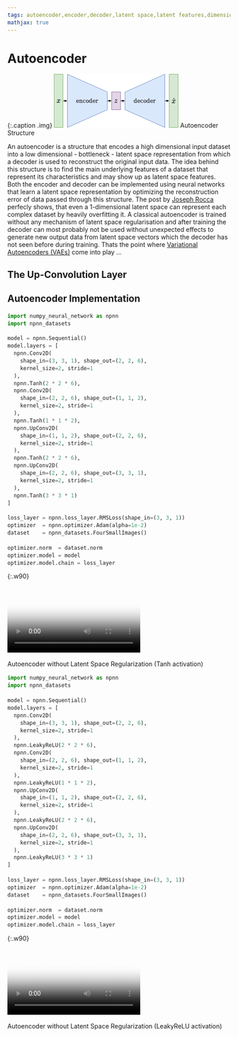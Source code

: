 ```yaml
---
tags: autoencoder,encoder,decoder,latent space,latent features,dimensionality reduction,reconstruction
mathjax: true
---
```

# Autoencoder

{:.caption .img}
![Classical Autoencoder](assets/images/autoencoder.png)
Autoencoder Structure

An autoencoder is a structure that encodes a high dimensional input dataset into a low dimensional - bottleneck - latent space representation from which a decoder is used to reconstruct the original input data. The idea behind this structure is to find the main underlying features of a dataset that represent its characteristics and may show up as latent space features. Both the encoder and decoder can be implemented using neural networks that learn a latent space representation by optimizing the reconstruction error of data passed through this structure. The post by [Joseph Rocca](https://towardsdatascience.com/@joseph.rocca) perfecly shows, that even a 1-dimensional latent space can represent each complex dataset by heavily overfitting it. A classical autoencoder is trained without any mechanism of latent space regularisation and after training the decoder can most probably not be used without unexpected effects to generate new output data from latent space vectors which the decoder has not seen before during training. Thats the point where [Variational Autoencoders (VAEs)](variational_autoencoder.md) come into play ...

## The Up-Convolution Layer

## Autoencoder Implementation

```python
import numpy_neural_network as npnn
import npnn_datasets

model = npnn.Sequential()
model.layers = [
  npnn.Conv2D(
    shape_in=(3, 3, 1), shape_out=(2, 2, 6),
    kernel_size=2, stride=1
  ),
  npnn.Tanh(2 * 2 * 6),
  npnn.Conv2D(
    shape_in=(2, 2, 6), shape_out=(1, 1, 2),
    kernel_size=2, stride=1
  ),
  npnn.Tanh(1 * 1 * 2),
  npnn.UpConv2D(
    shape_in=(1, 1, 2), shape_out=(2, 2, 6),
    kernel_size=2, stride=1
  ),
  npnn.Tanh(2 * 2 * 6),
  npnn.UpConv2D(
    shape_in=(2, 2, 6), shape_out=(3, 3, 1),
    kernel_size=2, stride=1
  ),
  npnn.Tanh(3 * 3 * 1)
]

loss_layer = npnn.loss_layer.RMSLoss(shape_in=(3, 3, 1))
optimizer  = npnn.optimizer.Adam(alpha=1e-2)
dataset    = npnn_datasets.FourSmallImages()

optimizer.norm  = dataset.norm
optimizer.model = model
optimizer.model.chain = loss_layer
```

{:.w90}
<div class="video">
<video controls poster="/assets/videos/autoencoder_four_classes_tanh.png">
  <source src="/assets/videos/autoencoder_four_classes_tanh.webm" type="video/webm">
  <source src="/assets/videos/autoencoder_four_classes_tanh.ogv" type="video/ogg">
  <source src="/assets/videos/autoencoder_four_classes_tanh.mp4" type="video/mp4">
</video>
<p>Autoencoder without Latent Space Regularization (Tanh activation)</p>
</div>

```python
import numpy_neural_network as npnn
import npnn_datasets

model = npnn.Sequential()
model.layers = [
  npnn.Conv2D(
    shape_in=(3, 3, 1), shape_out=(2, 2, 6),
    kernel_size=2, stride=1
  ),
  npnn.LeakyReLU(2 * 2 * 6),
  npnn.Conv2D(
    shape_in=(2, 2, 6), shape_out=(1, 1, 2),
    kernel_size=2, stride=1
  ),
  npnn.LeakyReLU(1 * 1 * 2),
  npnn.UpConv2D(
    shape_in=(1, 1, 2), shape_out=(2, 2, 6),
    kernel_size=2, stride=1
  ),
  npnn.LeakyReLU(2 * 2 * 6),
  npnn.UpConv2D(
    shape_in=(2, 2, 6), shape_out=(3, 3, 1),
    kernel_size=2, stride=1
  ),
  npnn.LeakyReLU(3 * 3 * 1)
]

loss_layer = npnn.loss_layer.RMSLoss(shape_in=(3, 3, 1))
optimizer  = npnn.optimizer.Adam(alpha=1e-2)
dataset    = npnn_datasets.FourSmallImages()

optimizer.norm  = dataset.norm
optimizer.model = model
optimizer.model.chain = loss_layer
```

{:.w90}
<div class="video">
<video controls poster="/assets/videos/autoencoder_four_classes_leaky_relu.png">
  <source src="/assets/videos/autoencoder_four_classes_leaky_relu.webm" type="video/webm">
  <source src="/assets/videos/autoencoder_four_classes_leaky_relu.ogv" type="video/ogg">
  <source src="/assets/videos/autoencoder_four_classes_leaky_relu.mp4" type="video/mp4">
</video>
<p>Autoencoder without Latent Space Regularization (LeakyReLU activation)</p>
</div>

